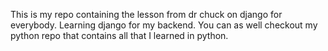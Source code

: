 This is my repo containing the lesson from dr chuck on django for everybody. Learning django for my backend.
You can as well checkout my python repo that contains all that I learned in python.
